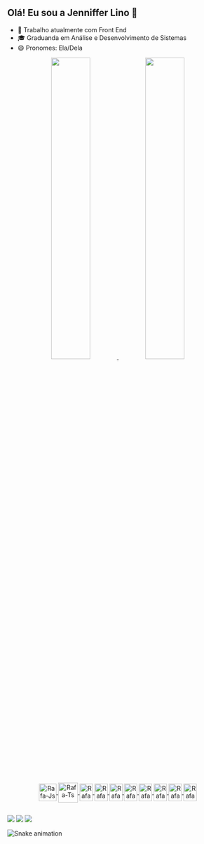 ## Olá! Eu sou a Jenniffer Lino 👋

- 👾 Trabalho atualmente com Front End
- 🎓 Graduanda em Análise e Desenvolvimento de Sistemas
- 😄 Pronomes: Ela/Dela

<div align="center">
  <a href="https://github.com/eujennifferlino">
  <img width="42%" src="https://github-readme-stats.vercel.app/api?username=eujennifferlino&show_icons=true&theme=dark&include_all_commits=true&count_private=true"/>
  <img width="42%" src="https://github-readme-stats.vercel.app/api/top-langs/?username=eujennifferlino&layout=compact&langs_count=7&theme=dark"/>
</div>

<div align="center" style="display: inline_block"><br>
  <img align="center" alt="Rafa-Js" height="40" width="40" src="https://cdn.jsdelivr.net/gh/devicons/devicon/icons/javascript/javascript-original.svg"/>
  <img align="center" alt="Rafa-Ts" height="45" width="45" src="https://cdn.jsdelivr.net/gh/devicons/devicon/icons/html5/html5-original.svg"/>
  <img align="center" alt="Rafa-Ts" height="40" width="30" src="https://cdn.jsdelivr.net/gh/devicons/devicon/icons/css3/css3-original.svg"/>
  <img align="center" alt="Rafa-Ts" height="40" width="30" src="https://cdn.jsdelivr.net/gh/devicons/devicon/icons/react/react-original.svg"/>
  <img align="center" alt="Rafa-Ts" height="40" width="30" src="https://cdn.jsdelivr.net/gh/devicons/devicon/icons/nextjs/nextjs-original.svg"/>
  <img align="center" alt="Rafa-Ts" height="40" width="30" src="https://cdn.jsdelivr.net/gh/devicons/devicon/icons/typescript/typescript-original.svg"/>
  <img align="center" alt="Rafa-Ts" height="40" width="30" src="https://cdn.jsdelivr.net/gh/devicons/devicon/icons/bulma/bulma-plain.svg"/>
  <img align="center" alt="Rafa-Ts" height="40" width="30" src="https://cdn.jsdelivr.net/gh/devicons/devicon/icons/bootstrap/bootstrap-original.svg"/>
  <img align="center" alt="Rafa-Ts" height="40" width="30" src="https://cdn.jsdelivr.net/gh/devicons/devicon/icons/firebase/firebase-plain.svg"/>
  <img align="center" alt="Rafa-Ts" height="40" width="30" src="https://cdn.jsdelivr.net/gh/devicons/devicon/icons/nodejs/nodejs-original.svg"/>
</div>

##

<div> 
  <a href="https://www.instagram.com/eujennifferlino" target="_blank"><img src="https://img.shields.io/badge/-Instagram-%23E4405F?style=for-the-badge&logo=instagram&logoColor=white" target="_blank"></a>
  <a href ="mailto:eujennifferlino@gmail.com"><img src="https://img.shields.io/badge/-Gmail-%23333?style=for-the-badge&logo=gmail&logoColor=white" target="_blank"></a>
  <a href="https://www.linkedin.com/in/jennifferlinoferreira" target="_blank"><img src="https://img.shields.io/badge/-LinkedIn-%230077B5?style=for-the-badge&logo=linkedin&logoColor=white" target="_blank"></a> 
 
  ![Snake animation](https://github.com/eujennifferlino/eujennifferlino/blob/output/github-contribution-grid-snake.svg)
 
</div>
